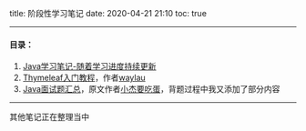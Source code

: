 title: 阶段性学习笔记
date: 2020-04-21 21:10
toc: true

---
#### 目录：



1. [Java学习笔记-随着学习进度持续更新](https://javabook.shiguangping.com)
2. [Thymeleaf入门教程](https://thymeleaf.shiguangping.com/)，作者[waylau](https://waylau.com/)
3. [Java面试题汇总](https://mianshi.shiguangping.com/)，原文作者[小杰要吃蛋](https://juejin.im/user/2506542243918030)，背题过程中我又添加了部分内容

---
其他笔记正在整理当中

